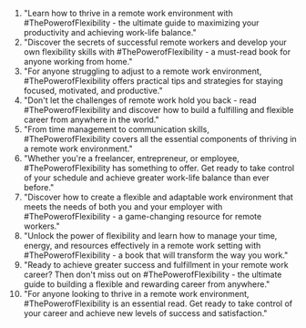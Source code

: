 1. "Learn how to thrive in a remote work environment with #ThePowerofFlexibility - the ultimate guide to maximizing your productivity and achieving work-life balance."
2. "Discover the secrets of successful remote workers and develop your own flexibility skills with #ThePowerofFlexibility - a must-read book for anyone working from home."
3. "For anyone struggling to adjust to a remote work environment, #ThePowerofFlexibility offers practical tips and strategies for staying focused, motivated, and productive."
4. "Don't let the challenges of remote work hold you back - read #ThePowerofFlexibility and discover how to build a fulfilling and flexible career from anywhere in the world."
5. "From time management to communication skills, #ThePowerofFlexibility covers all the essential components of thriving in a remote work environment."
6. "Whether you're a freelancer, entrepreneur, or employee, #ThePowerofFlexibility has something to offer. Get ready to take control of your schedule and achieve greater work-life balance than ever before."
7. "Discover how to create a flexible and adaptable work environment that meets the needs of both you and your employer with #ThePowerofFlexibility - a game-changing resource for remote workers."
8. "Unlock the power of flexibility and learn how to manage your time, energy, and resources effectively in a remote work setting with #ThePowerofFlexibility - a book that will transform the way you work."
9. "Ready to achieve greater success and fulfillment in your remote work career? Then don't miss out on #ThePowerofFlexibility - the ultimate guide to building a flexible and rewarding career from anywhere."
10. "For anyone looking to thrive in a remote work environment, #ThePowerofFlexibility is an essential read. Get ready to take control of your career and achieve new levels of success and satisfaction."
